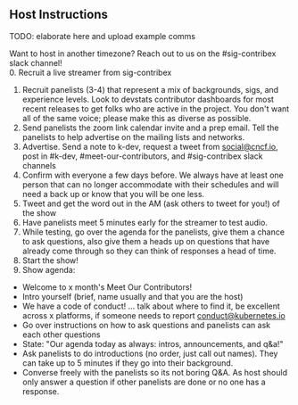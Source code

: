 ## Host Instructions
TODO: elaborate here and upload example comms  

Want to host in another timezone? Reach out to us on the #sig-contribex slack
channel!  
0. Recruit a live streamer from sig-contribex  
1. Recruit panelists (3-4) that represent a mix of backgrounds, sigs, and experience
levels. Look to devstats contributor dashboards for most recent releases to get
folks who are active in the project. You don't want all of the same voice; please
make this as diverse as possible.
2. Send panelists the zoom link calendar invite and a prep email. Tell the panelists
to help advertise on the mailing lists and networks.
3. Advertise. Send a note to k-dev, request a tweet from social@cncf.io, post in
#k-dev, #meet-our-contributors, and #sig-contribex slack channels
4. Confirm with everyone a few days before. We always have at least one person that
can no longer accommodate with their schedules and will need a back up or know
that you will be one less.
5. Tweet and get the word out in the AM (ask others to tweet for you!) of the show
6. Have panelists meet 5 minutes early for the streamer to test audio.
7. While testing, go over the agenda for the panelists, give them a chance to ask
questions, also give them a heads up on questions that have already come through
so they can think of responses a head of time.
8. Start the show!
9. Show agenda:
- Welcome to x month's Meet Our Contributors!
- Intro yourself (brief, name usually and that you are the host)
- We have a code of conduct! ... talk about where to find it, be excellent across
x platforms, if someone needs to report conduct@kubernetes.io
- Go over instructions on how to ask questions and panelists can ask each other
questions
- State: "Our agenda today as always: intros, announcements, and q&a!"
- Ask panelists to do introductions (no order, just call out names). They can take
up to 5 minutes if they go into their background.
- Converse freely with the panelists so its not boring Q&A. As host should only
answer a question if other panelists are done or no one has a response.
